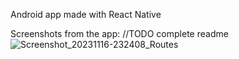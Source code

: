 Android app made with React Native

Screenshots from the app:
//TODO complete readme
![Screenshot_20231116-232408_Routes](https://github.com/elip3/route-heatmap/assets/80272833/93c7f6a4-b2ac-4b32-b050-b92bd4bb6380)
